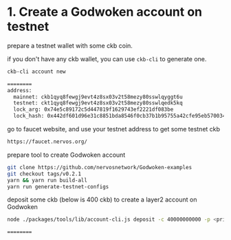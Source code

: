 # 1. Create a Godwoken account on testnet

prepare a testnet wallet with some ckb coin.

if you don't have any ckb wallet, you can use `ckb-cli` to generate one.

```sh
ckb-cli account new

========
address:
  mainnet: ckb1qyq8fewgj9evt4z8sx03v2t58mezy80sswlqyggt6u
  testnet: ckt1qyq8fewgj9evt4z8sx03v2t58mezy80sswlqedk5kq
  lock_arg: 0x74e5c89172c5d447819f1629743ef2221df083be
  lock_hash: 0x442df601d96e31c8851bda8546f0cb37b1b95755a42cfe95eb5700341d1a662f
```

go to faucet website, and use your testnet address to get some testnet ckb

```sh
https://faucet.nervos.org/
```

prepare tool to create Godwoken account

```sh
git clone https://github.com/nervosnetwork/Godwoken-examples
git checkout tags/v0.2.1
yarn && yarn run build-all
yarn run generate-testnet-configs
```

deposit some ckb (below is 400 ckb) to create a layer2 account on Godwoken

```sh
node ./packages/tools/lib/account-cli.js deposit -c 40000000000 -p <private_key> -l <your eth_address>

========

```
